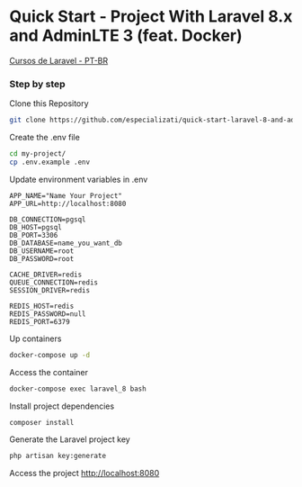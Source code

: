 # Quick Start - Project With Laravel 8.x and AdminLTE 3 (feat. Docker)
[Cursos de Laravel  - PT-BR](https://academy.especializati.com.br/buscar/laravel)

### Step by step
Clone this Repository
```sh
git clone https://github.com/especializati/quick-start-laravel-8-and-adminlte4.git my-project
```

Create the .env file
```sh
cd my-project/
cp .env.example .env
```


Update environment variables in .env
```dosini
APP_NAME="Name Your Project"
APP_URL=http://localhost:8080

DB_CONNECTION=pgsql
DB_HOST=pgsql
DB_PORT=3306
DB_DATABASE=name_you_want_db
DB_USERNAME=root
DB_PASSWORD=root

CACHE_DRIVER=redis
QUEUE_CONNECTION=redis
SESSION_DRIVER=redis

REDIS_HOST=redis
REDIS_PASSWORD=null
REDIS_PORT=6379
```


Up containers
```sh
docker-compose up -d
```


Access the container
```sh
docker-compose exec laravel_8 bash
```


Install project dependencies
```sh
composer install
```


Generate the Laravel project key
```sh
php artisan key:generate
```


Access the project
[http://localhost:8080](http://localhost:8080)
